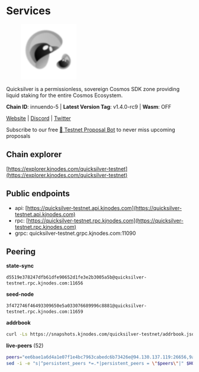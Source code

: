 # Services

<figure><img src="https://raw.githubusercontent.com/kj89/cosmos-images/main/logos/quicksilver.png" width="150" alt=""><figcaption></figcaption></figure>

Quicksilver is a permissionless, sovereign Cosmos SDK zone providing liquid staking for the entire Cosmos Ecosystem.

**Chain ID**: innuendo-5 | **Latest Version Tag**: v1.4.0-rc9 | **Wasm**: OFF

[Website](https://quicksilver.zone) | [Discord](https://discord.gg/quicksilverprotocol) | [Twitter](https://twitter.com/quicksilverzone)



Subscribe to our free [🤖 Testnet Proposal Bot](https://t.me/kjnodes_testnet_proposal_bot) to never miss upcoming proposals


## Chain explorer
[https://explorer.kjnodes.com/quicksilver-testnet](https://explorer.kjnodes.com/quicksilver-testnet)

## Public endpoints

* api: [https://quicksilver-testnet.api.kjnodes.com](https://quicksilver-testnet.api.kjnodes.com)
* rpc: [https://quicksilver-testnet.rpc.kjnodes.com](https://quicksilver-testnet.rpc.kjnodes.com)
* grpc: quicksilver-testnet.grpc.kjnodes.com:11090

## Peering

**state-sync**

```text
d5519e378247dfb61dfe90652d1fe3e2b3005a5b@quicksilver-testnet.rpc.kjnodes.com:11656
```

**seed-node**

```text
3f472746f46493309650e5a033076689996c8881@quicksilver-testnet.rpc.kjnodes.com:11659
```

**addrbook**
```bash
curl -Ls https://snapshots.kjnodes.com/quicksilver-testnet/addrbook.json > $HOME/.quicksilverd/config/addrbook.json
```

**live-peers** (52)
```bash
peers="ee6bae1a6d4a1e07f1e4bc7963cabedc6b73426e@94.130.137.119:26656,9a60250367f370dc7395c7a5b0d503cec544188f@65.108.230.113:20026,8099f8a7c95c1676982e1a23e8452f2b10b07415@65.108.78.107:22656,a37474c1f254cd4b16d924327a755c914e8e7d86@65.109.30.53:26656,2096650d8586b858d3369205f3b46ac4c765bc8e@65.109.53.155:26656,d5519e378247dfb61dfe90652d1fe3e2b3005a5b@65.109.68.190:11656,a49d8d304e96350272dca24934b8295bc81d75d2@23.227.200.10:26656,1c4274460224753e8080d0efd16c0ed88fe27fc0@51.195.145.103:26656,0551eaa0db7097274410ee27a71672817e314b83@167.235.245.191:26656,f0621c59ca7cfba98015ae2a47886fc3d9c0020c@94.130.132.227:2060,3519e61e653db97f5d1c7f1bec9b0072bca4d5fe@144.76.45.59:16656,bdb93c655989b2c1882339fabb013317066dda56@95.214.52.138:26676,42f87cb55d5fdd222da28023613c66857398c4b8@5.22.223.252:26656,1bb8de1360e51ed35f7c9a39d4039bfc51900730@5.9.61.120:11656,af8cfa944802a9bd510fc3407950a15e8be86c31@213.239.217.52:30656,97377c16946f8e1fa69e7c2c6b7feb32c2090f09@116.202.227.117:11656,78d271e4b4692ff1ee8490f3825a541558b31870@65.21.95.46:28656,8ff8a186fe9cbc70d0f34891fa051f87e561a48b@158.160.0.93:26656,13564ca7ffcc8fa6bcc6d405c96fe8c724ec17da@88.99.213.25:11656,78acdbabc08231765444b3143a222d433a5157e1@142.132.205.94:15651,70c7663dba3b5181f1c3b8c92824dad070771ac6@217.13.223.167:56656,e6bf4eca6a11035c06be529cb8c3758c2c00908f@213.170.135.20:26656,2be586e675b0f55c96905cc83496861c64112f44@65.108.99.224:56656,d4d83e209a2b096859821228ea17475f9a487a48@23.88.0.170:15651,f6f1e4a0baf856ff7d7f6d12868a201282914314@65.109.89.5:26656,9e0604571aa20314c2261d70b7d8823414702715@51.159.141.209:26656,a288baa951cbe92b253c01c3936d930af1d56424@5.161.142.236:26656,be637bd74973424c825c14c99b71f652fbabb48e@65.21.123.172:22656,796e72ffc343c187cd5e8397c0c09c0671d228e0@185.16.39.51:26656,1452d484454c0f93ddf3cbf987ce1b9cadd8f23f@65.21.95.180:37656,e0f0703e9ce343c46e0ec01b19216715e817b358@65.109.85.170:28656,b06ee574cf0b8641611c709a36b21c103d968c18@162.55.245.219:11656,dc88be3a0075ce429a423237abe223a9528ce0df@65.108.204.119:31656,5c2a752c9b1952dbed075c56c600c3a79b58c395@95.214.55.232:27026,46f97e49a49694aead28c27be2c19300f509e273@65.108.129.94:26656,a637b94cb989909cc182623748ef179b0659f148@65.109.23.114:11156,74abcb5243d4ffc43de6ad1a288d8e50adcd467e@65.109.80.176:20656,0a3ac40a7a4ce35978c4da97be2eb6974bc3c58b@185.252.233.217:46656,25b8b792bb14e8bfdcdfa163a14710d5645a4eba@148.251.91.77:20656,c409d9297f85d1290b4d6b208a1e66015c51434d@5.161.145.173:26656,9434d151be05e013cb0f20d27b699c8272ec4c89@65.109.82.111:29656,a320bf1dd2c16b60c404ab00fb06604e9377290c@65.108.44.149:20656,8a7c6e39ada0957c42cd716cb449c7df99ec299a@195.3.221.13:56676,3c48a780b85d248e34e63eca5d44c624f93d09d5@135.181.59.162:11156,532625a997a6f891405202968607f72afe004f15@202.61.225.157:26666,87d4e2b90141d5d52ed04387db4a46408c3fd66c@35.228.160.230:26656,6c31ea769b18d7b20b2d738df7778fb9fc3fc380@18.236.225.32:26656,858ba6bc33a6d13fdd9ddad344d788dcf91cf565@142.132.151.99:15651,df10d618cfc818e5943f5eefd81f4df265f8393e@207.180.243.64:11656,ac6068dc650358a0c8f7b774630367ba2c70fa1f@93.190.141.68:21026,d0d0903d8c2f514c92284341d48aa422d4e37740@78.47.198.121:21026,25410bff2fb7312d24c11b1e990507e5e3aa40b7@135.125.5.31:48656"
sed -i -e "s|^persistent_peers *=.*|persistent_peers = \"$peers\"|" $HOME/.quicksilverd/config/config.toml
```
